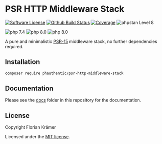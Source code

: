 # PSR HTTP Middleware Stack

[![Software License](https://img.shields.io/github/license/Phauthentic/psr-http-middleware-stack?style=flat-square)](LICENSE)
[![Github Build Status](https://img.shields.io/github/workflow/status/phauthentic/psr-http-middleware-stack/CI/master?style=flat-square)](https://github.com/Phauthentic/psr-http-middleware-stack/actions?query=branch%3Amaster++)
[![Coverage](https://img.shields.io/codecov/c/github/phauthentic/psr-http-middleware-stack/master?style=flat-square)](https://app.codecov.io/gh/Phauthentic/psr-http-middleware-stack)
![phpstan Level 8](https://img.shields.io/badge/phpstan-Level%208-brightgreen?style=flat-square)

![php 7.4](https://img.shields.io/badge/php-7.4-blue?style=flat-square&color=8892bf)
![php 8.0](https://img.shields.io/badge/php-8.0-blue?style=flat-square&color=8892bf)
![php 8.0](https://img.shields.io/badge/php-8.1-blue?style=flat-square&color=8892bf)

A pure and minimalistic [PSR-15](https://www.php-fig.org/psr/psr-15/) middleware stack, no further dependencies required.

## Installation

```sh
composer require phauthentic/psr-http-middleware-stack
```

## Documentation

Please see the [docs](/docs/index.md) folder in this repository for the documentation.

## License

Copyright Florian Krämer

Licensed under the [MIT license](license.txt).
